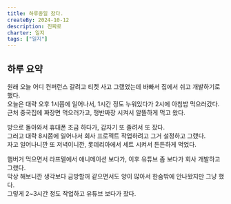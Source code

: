 ```yaml
---
title: 하루종일 잤다.
createBy: 2024-10-12
description: 진짜로
charter: 일지
tags: ["일지"]
---
```


## 하루 요약

원래 오늘 어디 컨퍼런스 갈려고 티켓 사고 그랬었는데 바빠서 집에서 쉬고 개발하기로 했다.  
오늘은 대략 오후 1시쯤에 일어나서, 1시간 정도 누워있다가 2시에 아침밥 먹으러갔다.  
근처 중국집에 짜장면 먹으러가고, 쟁반짜장 시켜서 알뜰하게 먹고 왔다.

방으로 돌아와서 휴대폰 조금 하다가, 갑자기 또 졸려서 또 잤다.  
그러고 대략 8시쯤에 일어나서 회사 프로젝트 작업하려고 그거 설정하고 그랬다.  
자고 일어나니깐 또 저녁이니깐, 롯데리아에서 세트 시켜서 든든하게 먹었다.

햄버거 먹으면서 라프텔에서 애니메이션 보다가, 이후 유튜브 좀 보다가 회사 개발하고 그랬다.  
막상 해보니깐 생각보다 금방할꺼 같으면서도 양이 많아서 한숨밖에 안나왔지만 그냥 했다.  
그렇게 2~3시간 정도 작업하고 유튜브 보다가 잤다.
